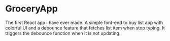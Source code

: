 # GroceryApp

The first React app i have ever made.
A simple font-end to buy list app with colorful UI and a debounce feature that fetches list item when stop typing.
It triggers the debounce function when it is not updating.
